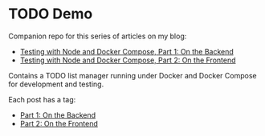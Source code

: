 # TODO Demo

Companion repo for this series of articles on my blog:

- [Testing with Node and Docker Compose, Part 1: On the Backend](https://jdlm.info/articles/2019/10/19/testing-node-docker-compose-backend.html)
- [Testing with Node and Docker Compose, Part 2: On the Frontend](https://jdlm.info/articles/2020/01/12/testing-node-docker-compose-frontend.html)

Contains a TODO list manager running under Docker and Docker Compose for development and testing.

Each post has a tag:

- [Part 1: On the Backend](https://github.com/jdleesmiller/todo-demo/tree/todo-backend)
- [Part 2: On the Frontend](https://github.com/jdleesmiller/todo-demo/tree/todo-frontend)
